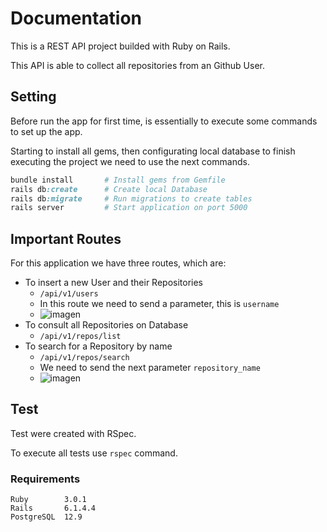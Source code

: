 # Documentation

This is a REST API project builded with Ruby on Rails.

This API is able to collect all repositories from an Github User.

## Setting
Before run the app for first time, is essentially to execute some commands to set up the app.

Starting to install all gems, then configurating local database to finish executing the project we need to use the next commands.

```ruby
bundle install       # Install gems from Gemfile
rails db:create      # Create local Database
rails db:migrate     # Run migrations to create tables
rails server         # Start application on port 5000
```

## Important Routes
For this application we have three routes, which are:

- To insert a new User and their Repositories
  - `/api/v1/users`
  - In this route we need to send a parameter, this is `username`
  - ![imagen](https://user-images.githubusercontent.com/38772008/153796992-9870bea8-567d-4e7d-a79b-b622f387cd6a.png)
- To consult all Repositories on Database
  - `/api/v1/repos/list`
- To search for a Repository by name
  - `/api/v1/repos/search`
  - We need to send the next parameter `repository_name`
  - ![imagen](https://user-images.githubusercontent.com/38772008/153797203-4f7f2181-9435-4d14-904e-5808d92eeea4.png)

## Test
Test were created with RSpec.

To execute all tests use `rspec` command.


### Requirements
```
Ruby        3.0.1
Rails       6.1.4.4
PostgreSQL  12.9
```
